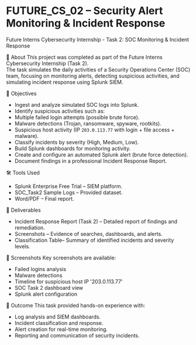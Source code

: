 # FUTURE_CS_02 – Security Alert Monitoring & Incident Response
Future Interns Cybersecurity Internship - Task 2: SOC Monitoring & Incident Response

📌 About
This project was completed as part of the Future Interns Cybersecurity Internship (Task 2).  
The task simulates the daily activities of a Security Operations Center (SOC) team, focusing on monitoring alerts, detecting suspicious activities, and simulating incident response using Splunk SIEM.

🎯 Objectives
- Ingest and analyze simulated SOC logs into Splunk.
- Identify suspicious activities such as:
- Multiple failed login attempts (possible brute force).
- Malware detections (Trojan, ransomware, spyware, rootkits).
- Suspicious host activity (IP `203.0.113.77` with login + file access + malware).
- Classify incidents by severity (High, Medium, Low).
- Build Splunk dashboards for monitoring activity.
- Create and configure an automated Splunk alert (brute force detection).
- Document findings in a professional Incident Response Report.

🛠 Tools Used
- Splunk Enterprise Free Trial – SIEM platform.
- SOC_Task2 Sample Logs – Provided dataset.
- Word/PDF – Final report.

📂 Deliverables
- Incident Response Report (Task 2) – Detailed report of findings and remediation.
- Screenshots – Evidence of searches, dashboards, and alerts.
- Classification Table– Summary of identified incidents and severity levels.

📸 Screenshots
Key screenshots are available:
- Failed logins analysis
- Malware detections
- Timeline for suspicious host IP '203.0.113.77'
- SOC Task 2 dashboard view
- Splunk alert configuration

🚀 Outcome
This task provided hands-on experience with:
- Log analysis and SIEM dashboards.
- Incident classification and response.
- Alert creation for real-time monitoring.
- Reporting and communication of security incidents.
